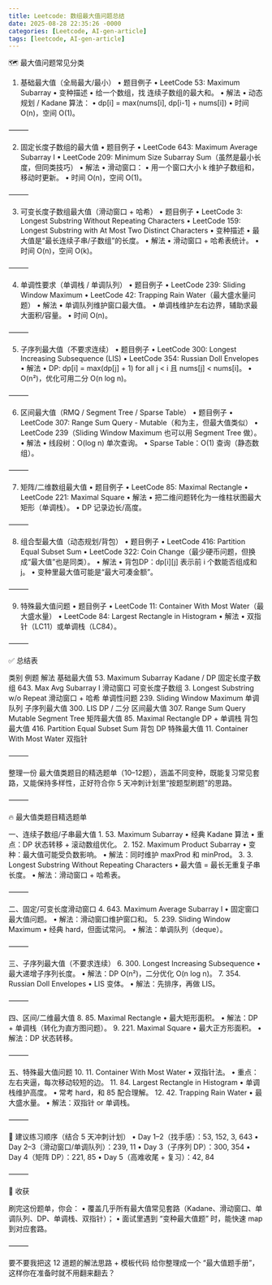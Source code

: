 ```yaml
---
title: Leetcode: 数组最大值问题总结
date: 2025-08-28 22:35:26 -0000
categories: [Leetcode, AI-gen-article]
tags: [leetcode, AI-gen-article]
---
```



🗺️ 最大值问题常见分类

1. 基础最大值（全局最大/最小）
	•	题目例子
	•	LeetCode 53: Maximum Subarray
	•	变种描述
	•	给一个数组，找 连续子数组的最大和。
	•	解法
	•	动态规划 / Kadane 算法：
	•	dp[i] = max(nums[i], dp[i-1] + nums[i])
	•	时间 O(n)，空间 O(1)。

⸻

2. 固定长度子数组的最大值
	•	题目例子
	•	LeetCode 643: Maximum Average Subarray I
	•	LeetCode 209: Minimum Size Subarray Sum（虽然是最小长度，但同类技巧）
	•	解法
	•	滑动窗口：
	•	用一个窗口大小 k 维护子数组和，移动时更新。
	•	时间 O(n)，空间 O(1)。

⸻

3. 可变长度子数组最大值（滑动窗口 + 哈希）
	•	题目例子
	•	LeetCode 3: Longest Substring Without Repeating Characters
	•	LeetCode 159: Longest Substring with At Most Two Distinct Characters
	•	变种描述
	•	最大值是“最长连续子串/子数组”的长度。
	•	解法
	•	滑动窗口 + 哈希表统计。
	•	时间 O(n)，空间 O(k)。

⸻

4. 单调性要求（单调栈 / 单调队列）
	•	题目例子
	•	LeetCode 239: Sliding Window Maximum
	•	LeetCode 42: Trapping Rain Water（最大盛水量问题）
	•	解法
	•	单调队列维护窗口最大值。
	•	单调栈维护左右边界，辅助求最大面积/容量。
	•	时间 O(n)。

⸻

5. 子序列最大值（不要求连续）
	•	题目例子
	•	LeetCode 300: Longest Increasing Subsequence (LIS)
	•	LeetCode 354: Russian Doll Envelopes
	•	解法
	•	DP: dp[i] = max(dp[j] + 1) for all j < i 且 nums[j] < nums[i]。
	•	O(n²)，优化可用二分 O(n log n)。

⸻

6. 区间最大值（RMQ / Segment Tree / Sparse Table）
	•	题目例子
	•	LeetCode 307: Range Sum Query - Mutable（和为主，但最大值类似）
	•	LeetCode 239（Sliding Window Maximum 也可以用 Segment Tree 做）。
	•	解法
	•	线段树：O(log n) 单次查询。
	•	Sparse Table：O(1) 查询（静态数组）。

⸻

7. 矩阵/二维数组最大值
	•	题目例子
	•	LeetCode 85: Maximal Rectangle
	•	LeetCode 221: Maximal Square
	•	解法
	•	把二维问题转化为一维柱状图最大矩形（单调栈）。
	•	DP 记录边长/高度。

⸻

8. 组合型最大值（动态规划/背包）
	•	题目例子
	•	LeetCode 416: Partition Equal Subset Sum
	•	LeetCode 322: Coin Change（最少硬币问题，但换成“最大值”也是同类）。
	•	解法
	•	背包DP：dp[i][j] 表示前 i 个数能否组成和 j。
	•	变种里最大值可能是“最大可凑金额”。

⸻

9. 特殊最大值问题
	•	题目例子
	•	LeetCode 11: Container With Most Water（最大盛水量）
	•	LeetCode 84: Largest Rectangle in Histogram
	•	解法
	•	双指针（LC11）或单调栈（LC84）。

⸻

✅ 总结表

类别	例题	解法
基础最大值	53. Maximum Subarray	Kadane / DP
固定长度子数组	643. Max Avg Subarray I	滑动窗口
可变长度子数组	3. Longest Substring w/o Repeat	滑动窗口 + 哈希
单调性问题	239. Sliding Window Maximum	单调队列
子序列最大值	300. LIS	DP / 二分
区间最大值	307. Range Sum Query Mutable	Segment Tree
矩阵最大值	85. Maximal Rectangle	DP + 单调栈
背包最大值	416. Partition Equal Subset Sum	背包 DP
特殊最大值	11. Container With Most Water	双指针


⸻

整理一份 最大值类题目的精选题单（10–12题），涵盖不同变种，既能复习常见套路，又能保持多样性，正好符合你 5 天冲刺计划里“按题型刷题”的思路。

⸻

🔥 最大值类题目精选题单

一、连续子数组/子串最大值
	1.	53. Maximum Subarray
	•	经典 Kadane 算法
	•	重点：DP 状态转移 + 滚动数组优化。
	2.	152. Maximum Product Subarray
	•	变种：最大值可能受负数影响。
	•	解法：同时维护 maxProd 和 minProd。
	3.	3. Longest Substring Without Repeating Characters
	•	最大值 = 最长无重复子串长度。
	•	解法：滑动窗口 + 哈希表。

⸻

二、固定/可变长度滑动窗口
	4.	643. Maximum Average Subarray I
	•	固定窗口最大值问题。
	•	解法：滑动窗口维护窗口和。
	5.	239. Sliding Window Maximum
	•	经典 hard，但面试常问。
	•	解法：单调队列（deque）。

⸻

三、子序列最大值（不要求连续）
	6.	300. Longest Increasing Subsequence
	•	最大递增子序列长度。
	•	解法：DP O(n²)，二分优化 O(n log n)。
	7.	354. Russian Doll Envelopes
	•	LIS 变体。
	•	解法：先排序，再做 LIS。

⸻

四、区间/二维最大值
	8.	85. Maximal Rectangle
	•	最大矩形面积。
	•	解法：DP + 单调栈（转化为直方图问题）。
	9.	221. Maximal Square
	•	最大正方形面积。
	•	解法：DP 状态转移。

⸻

五、特殊最大值问题
	10.	11. Container With Most Water
	•	双指针法。
	•	重点：左右夹逼，每次移动较短的边。
	11.	84. Largest Rectangle in Histogram
	•	单调栈维护高度。
	•	常考 hard，和 85 配合理解。
	12.	42. Trapping Rain Water
	•	最大盛水量。
	•	解法：双指针 or 单调栈。

⸻

📅 建议练习顺序（结合 5 天冲刺计划）
	•	Day 1–2（找手感）：53, 152, 3, 643
	•	Day 2–3（滑动窗口/单调队列）：239, 11
	•	Day 3（子序列 DP）：300, 354
	•	Day 4（矩阵 DP）：221, 85
	•	Day 5（高难收尾 + 复习）：42, 84

⸻

🎯 收获

刷完这份题单，你会：
	•	覆盖几乎所有最大值常见套路（Kadane、滑动窗口、单调队列、DP、单调栈、双指针）；
	•	面试里遇到 “变种最大值题” 时，能快速 map 到对应套路。

⸻

要不要我把这 12 道题的解法思路 + 模板代码 给你整理成一个 “最大值题手册”，这样你在准备时就不用翻来翻去？